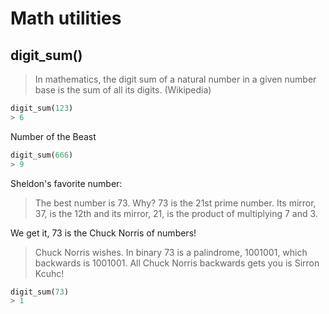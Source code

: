# Math utilities

## digit_sum()

> In mathematics, the digit sum of a natural number in a given number base is the sum of all its digits. (Wikipedia)

```python
digit_sum(123)
> 6
```

Number of the Beast

```python
digit_sum(666)
> 9
```

Sheldon's favorite number:
> The best number is 73. Why? 73 is the 21st prime number. Its mirror, 37, is the 12th and its mirror, 21, is the product of multiplying 7 and 3.

We get it, 73 is the Chuck Norris of numbers!

> Chuck Norris wishes. In binary 73 is a palindrome, 1001001, which backwards is 1001001. All Chuck Norris backwards gets you is Sirron Kcuhc!

```python
digit_sum(73)
> 1
```
